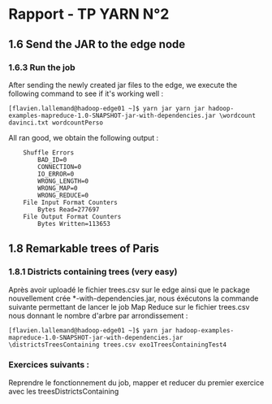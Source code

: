 # Rapport - TP YARN N°2

## 1.6 Send the JAR to the edge node
### 1.6.3 Run the job
After sending the newly created jar files to the edge, we execute the following command to see if it's working well : 

```
[flavien.lallemand@hadoop-edge01 ~]$ yarn jar yarn jar hadoop-examples-mapreduce-1.0-SNAPSHOT-jar-with-dependencies.jar \wordcount davinci.txt wordcountPerso
```

All ran good, we obtain the following output :

```
	Shuffle Errors
		BAD_ID=0
		CONNECTION=0
		IO_ERROR=0
		WRONG_LENGTH=0
		WRONG_MAP=0
		WRONG_REDUCE=0
	File Input Format Counters 
		Bytes Read=277697
	File Output Format Counters 
		Bytes Written=113653
```

## 1.8 Remarkable trees of Paris
### 1.8.1 Districts containing trees (very easy)

Après avoir uploadé le fichier trees.csv sur le edge ainsi que le package nouvellement crée *-with-dependencies.jar, nous éxécutons la commande suivante permettant de lancer le job Map Reduce sur le fichier trees.csv nous donnant le nombre d'arbre par arrondissement : 

```
[flavien.lallemand@hadoop-edge01 ~]$ yarn jar hadoop-examples-mapreduce-1.0-SNAPSHOT-jar-with-dependencies.jar \districtsTreesContaining trees.csv exo1TreesContainingTest4
```


### Exercices suivants : 
Reprendre le fonctionnement du job, mapper et reducer du premier exercice avec les treesDistrictsContaining
